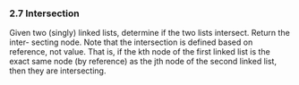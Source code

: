### 2.7 Intersection
Given two (singly) linked lists, determine if the two lists intersect. Return the inter- secting node. Note that the intersection is defined based on reference, not value. That is, if the kth node of the first linked list is the exact same node (by reference) as the jth node of the second linked list, then they are intersecting.